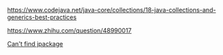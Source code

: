 https://www.codejava.net/java-core/collections/18-java-collections-and-generics-best-practices

https://www.zhihu.com/question/48990017



[Can't find jpackage](https://stackoverflow.com/questions/61307077/cant-find-jpackage-via-toolprovider)


